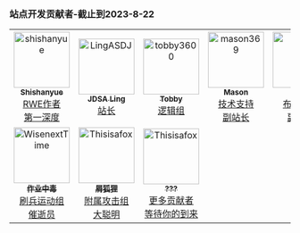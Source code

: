 ### 站点开发贡献者-截止到2023-8-22
<!-- readme: collaborators,contributors -start -->
<table>
<tr>
    <td align="center">
        <a href="https://github.com/shishanyue">
            <img src="https://avatars.githubusercontent.com/u/62888460?v=4" width="100;" alt="shishanyue"/>
            <br />
            <sub><b>Shishanyue</b></sub>
            <br>RWE作者
            <br>第一深度
        </a>
    </td>
    <td align="center">
        <a href="https://github.com/LingASDJ">
            <img src="https://avatars.githubusercontent.com/u/70191651?v=4" width="100;" alt="LingASDJ"/>
            <br />
            <sub><b>JDSA Ling</b></sub>
             <br>站长
        </a>
    </td>
    <td align="center">
        <a href="https://github.com/tobby3600">
            <img src="https://avatars.githubusercontent.com/u/79432329?v=4" width="100;" alt="tobby3600"/>
            <br />
            <sub><b>Tobby</b></sub>
             <br>逻辑组
        </a>
    </td>
    <td align="center">
        <a href="https://github.com/mason369">
            <img src="https://avatars.githubusercontent.com/u/93964390?v=4" width="100;" alt="mason369"/>
            <br />
            <sub><b>Mason</b></sub>
            <br>技术支持
            <br>副站长
        </a>
    </td>
    <td align="center">
        <a href="https://github.com/liusxs">
            <img src="https://avatars.githubusercontent.com/u/101164913?v=4" width="100;" alt="liusxs"/>
            <br />
            <sub><b>Liuliu</b></sub>
            <br>布局优化
            <br>副站长
        </a>
    </td>
    <td align="center">
        <a href="https://github.com/allureluoli">
            <img src="https://avatars.githubusercontent.com/u/106828088?v=4" width="100;" alt="allureluoli"/>
            <br />
            <sub><b>二月</b></sub>
            <br>图像组
            <br>二月可爱捏
        </a>
    </td></tr>
<tr>
    <td align="center">
        <a href="https://github.com/WisenextTime">
            <img src="https://avatars.githubusercontent.com/u/141509640?v=4" width="100;" alt="WisenextTime"/>
            <br />
            <sub><b>作业中毒</b></sub>
            <br>刷兵运动组
            <br>催逝员
        </a>
    </td>
    <td align="center">
        <a href="https://github.com/Thisisafox">
            <img src="https://avatars.githubusercontent.com/u/141534430?v=4" width="100;" alt="Thisisafox"/>
            <br />
            <sub><b>屑狐狸</b></sub>
            <br>附属攻击组
            <br>大聪明
        </a>
    </td>
    <td align="center">
        <a href="#">
            <img src="https://avatars.githubusercontent.com/in/29110?s=64&v=4" width="100;" alt="Thisisafox"/>
            <br />
            <sub><b>???</b></sub>
            <br>更多贡献者
            <br>等待你的到来
        </a>
    </td>
    </tr>
</table>
<!-- readme: collaborators,contributors -end -->